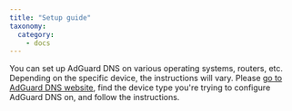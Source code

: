 ```yaml
---
title: "Setup guide"
taxonomy:
  category:
    - docs
---
```


You can set up AdGuard DNS on various operating systems, routers, etc. Depending on the specific device, the instructions will vary. Please [go to AdGuard DNS website](https://adguard-dns.com/public-dns.html), find the device type you're trying to configure AdGuard DNS on, and follow the instructions.

<!---

## Our IP addresses

* [Default](#default)
* [Family protection](#family)
* [Non-filtering](#nonfiltering)


<a id="default"></a>

**Default**
Use these servers to block ads, trackers and phishing websites.

IPV4:

_94.140.14.14_

_94.140.15.15_

IPV6:

*2a10:50c0::ad1:ff*

*2a10:50c0::ad2:ff*

DNSCrypt:

*sdns://AQIAAAAAAAAAFDE3Ni4xMDMuMTMwLjEzMDo1NDQzINErR_JS3PLCu_iZEIbq95zkSV2LFsigxDIuUso_OQhzIjIuZG5zY3J5cHQuZGVmYXVsdC5uczEuYWRndWFyZC5jb20*

DNS-over-HTTPS:

*https://dns.adguard.com/dns-query*

DNS-over-TLS:

*dns.adguard.com*


<a id="family"></a>

**Family Protection**
Use these servers to block ads, trackers, phishing and adult websites, and to enforce safe search in your browser.

IPV4:

_94.140.14.15_

_94.140.15.16_

IPV6:

*2a10:50c0::bad1:ff*

*2a10:50c0::bad2:ff*

DNSCrypt:

*sdns://AQIAAAAAAAAAFDE3Ni4xMDMuMTMwLjEzMjo1NDQzILgxXdexS27jIKRw3C7Wsao5jMnlhvhdRUXWuMm1AFq6ITIuZG5zY3J5cHQuZmFtaWx5Lm5zMS5hZGd1YXJkLmNvbQ*

DNS-over-HTTPS:

*https://dns-family.adguard.com/dns-query*

DNS-over-TLS:

*dns-family.adguard.com*


<a id="nonfiltering"></a>

**Non-filtering**
"Non-filtering" DNS servers provide a secure and reliable connection, but they don't filter anything like the "Default" and "Family protection" servers do. Please don't use them unless you know what you're doing.

IPV4:

*94.140.14.140*

*94.140.14.141*

IPV6:

*2a10:50c0::1:ff*

*2a10:50c0::2:ff*

DNSCrypt:

*sdns://AQcAAAAAAAAAFDE3Ni4xMDMuMTMwLjEzNjo1NDQzILXoRNa4Oj4-EmjraB--pw3jxfpo29aIFB2_LsBmstr6JTIuZG5zY3J5cHQudW5maWx0ZXJlZC5uczEuYWRndWFyZC5jb20*

DNS-over-HTTPS:

*https://dns-unfiltered.adguard.com/dns-query*

DNS-over-TLS:

*dns-unfiltered.adguard.com*


## Setup guide

* [Setup guide for Windows 10](#win10)
* [Setup guide for Windows 8/8.1](#win8)
* [Setup guide for Windows 7](#win7)
* [Setup guide for Windows Vista](#vista)
* [Setup guide for Windows XP](#xp)
* [Setup guide for macOS](#macos)
* [Setup guide for Android](#android)
* [Setup guide for iOS](#ios)
* [Setup guide for Routers](#router)
* [Setup guide for Ubuntu](#ubuntu)
* [DNSCrypt](#dns)

<a id="win10"></a>

### Windows 10

1. Open Control Panel through ’Start’ menu or Windows search

2. Go to ’Network and Internet’ category and then to ’Network and Sharing Center’

3. On the left side of the screen find ’Change adapter settings’ and click on it

4. Select your active connection, right-click on it and choose ’Properties’

5. Find ’Internet Protocol Version 4 (TCP/IP)’ in the list, select it and then click on ’Properties’ again

6. Choose ’Use the following DNS server addresses’ and enter these:

>94.140.14.14

>94.140.15.15

for ’Default’ servers;

>94.140.14.15

>94.140.15.16

for ’Family protection’ servers.

<a id="win8"></a>

### Windows 8/8.1

1. Move the mouse cursor to the bottom or top right corner of the screen and select the cog icon for Settings, then click ’Control Panel’

2. Click ’Network and Internet’ -> ’Network and Sharing Center’

3. Click ’Change adapter settings’ on the left part of the screen

4. Select your active connection, right click on it and choose ’Properties’

5. Highlight the ’Internet protocol version 4 (TCP/IP)’ and click ’Properties’ again (same for ’Internet protocol version 6 (TCP/IP)’ if you use IPv6)

6. Select ’Use the following DNS server addresses’ and enter following:


>94.140.14.14

>94.140.15.15

for ’Default’ servers;

>94.140.14.15

>94.140.15.16

for ’Family protection’ servers.

<a id="win7"></a>

### Windows 7

1. Click the Start menu, select ’Control Panel’

2. Click ’Network and Internet’ -> ’Network and Sharing Center’

3. Click ’Change adapter settings’ on the left part of the screen

4. Select your active connection, right click on it and choose ’Properties’

5. Highlight the ’Internet protocol version 4 (TCP/IP)’ and click ’Properties’ again (same for ’Internet protocol version 6 (TCP/IP)’ if you use IPv6)

6. Select ’Use the following DNS server addresses’ and enter following:


>94.140.14.14

>94.140.15.15

for ’Default’ servers;

>94.140.14.15

>94.140.15.16

for ’Family protection’ servers.

<a id="vista"></a>

### Windows Vista

1. Click the Start menu, select ’Control Panel’

2. Click ’Network and Internet’, then ’Network and Sharing Center’, and open ’Manage network connections’

3. Select your active connection, right click on its icon to invoke the menu, and then click the ’Properties’

4. Scroll down and highlight the ’Internet Protocol (TCP/IP)’

5. Click ’Properties’ again

6. Select ’Use the following DNS server addresses’ and enter following:


>94.140.14.14

>94.140.15.15

for ’Default’ servers;

>94.140.14.15

>94.140.15.16

for ’Family protection’ servers.

<a id="xp"></a>

### Windows XP

1. Open Control Panel through ’Start’ menu -> ’Settings’

2. Click on ’Network Connections’ in the Control Panel menu

3. Double-clik on your active connection from the Network Connections window

4. Click Properties button

5. Select Internet Protocol (TCP/IP) and click Properties again

6. Select ’Use the following DNS server addresses’ and enter following:

>94.140.14.14

>94.140.15.15

for ’Default’ servers;

>94.140.14.15

>94.140.15.16

for ’Family protection’ servers.

<a id="macos"></a>

### macOS

1. Click on Apple icon and go to ’System Preferences’

2. Click on ’Network’

3. Select the first connection in your list and click ’Advanced’

4. Select the ’DNS’ tab and add following addresses to the list of DNS servers:

>94.140.14.14

>94.140.15.15

for ’Default’ servers;

>94.140.14.15

>94.140.15.16

for ’Family protection’ servers.

<a id="android"></a>

### Android

> #### Setting up AdGuard DNS for WiFI connections:

1. From the Android Menu home screen, tap «Settings».
2. Tap Wi-Fi on the menu. The screen listing all of the available networks will be shown.
3. Long press the network you’re connected to, and tap «Modify Network».
4. On some devices, you may need to check the box for «Advanced» to see further settings. To adjust your Android DNS settings, you will need to switch the IP settings from «DHCP» to «Static».
5. Change set «DNS 1» and «DNS 2» values to following:

>94.140.14.14

>94.140.15.15

for «Default» servers;

>94.140.14.15

>94.140.15.16

for «Family protection» servers.

>#### Setting up Adguard DNS for mobile connections (Android 9+)

On Android version 9+, you can configure AdGuard DNS as follows:

1. Open Android «Settings».
2. «Network & Internet» > «Advanced».
3. Select the «Private DNS» section.
4. Type this address to «Private DNS provider hostname»:
> dns.adguard.com

<a id="iOS"></a>

### iOS

1. From the home screen, tap ’Settings’

2. Choose ’Wi-Fi’ in the left menu (it is impossible to configure DNS for mobile networks)

4. Tap on the name of the currently active network
In the ’DNS’ field enter our DNS addresses:

>94.140.14.14

>94.140.15.15

for ’Default’ servers;

>94.140.14.15

>94.140.15.16

for ’Family protection’ servers.

<a id="router"></a>

###  Routers

1. Open the preferences for your router
Usually you can access it from your browser via a URL (like **http://192.168.0.1/** or **http://192.168.1.1/**). You may be asked to enter the password. If you don’t remember it, you can often reset the password by pressing a button on the router itself. Some routers have a specific application which should be already installed on your computer in that case.

2. Find the DNS settings
Look for the ’DNS’ letters next to a field which allows two or three sets of numbers, each broken into four groups of one to three numbers.

3.Enter our DNS server addresses there

>94.140.14.14

>94.140.15.15

for ’Default’ servers;

>94.140.14.15

>94.140.15.16

for ’Family protection’ servers.

<a id="ubuntu"></a>

### Ubuntu

1. Click on ‘Network Icon’ (top-right panel by default) and click on ‘Edit Connections’ to open Network Connections Manager.

2. Find your connection name, highlight it and click on ‘Edit’

3. Now click on ‘IPv4 Settings’ tab and change the ‘Method’ to Automatic (DHCP) addresses only.

4. Type in IP addresses of our DNS servers, separated by commas to the ‘DNS Servers’ field:

>94.140.14.14

>94.140.15.15

for ’Default’ servers;

>94.140.14.15

>94.140.15.16

for ’Family protection’ servers.

### DNSCrypt for AdGuard DNS

* [Setup guide](https://dnscrypt.info/implementations/)


It is possible that during the DNSCrypt configuring you will need information for **dnscrypt-resolvers.csv** file.
You can find it [here](https://download.dnscrypt.info/dnscrypt-resolvers/v2/).

--->
